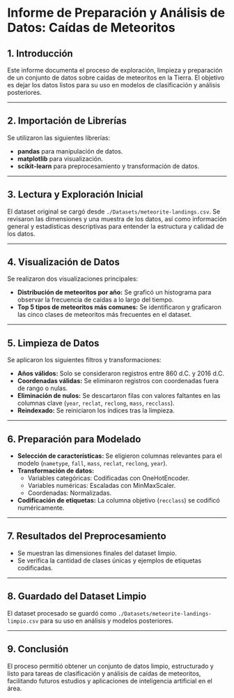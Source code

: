 # Informe de Preparación y Análisis de Datos: Caídas de Meteoritos

## 1. Introducción

Este informe documenta el proceso de exploración, limpieza y preparación de un conjunto de datos sobre caídas de meteoritos en la Tierra. El objetivo es dejar los datos listos para su uso en modelos de clasificación y análisis posteriores.

---

## 2. Importación de Librerías

Se utilizaron las siguientes librerías:
- **pandas** para manipulación de datos.
- **matplotlib** para visualización.
- **scikit-learn** para preprocesamiento y transformación de datos.

---

## 3. Lectura y Exploración Inicial

El dataset original se cargó desde `./Datasets/meteorite-landings.csv`. Se revisaron las dimensiones y una muestra de los datos, así como información general y estadísticas descriptivas para entender la estructura y calidad de los datos.

---

## 4. Visualización de Datos

Se realizaron dos visualizaciones principales:
- **Distribución de meteoritos por año:** Se graficó un histograma para observar la frecuencia de caídas a lo largo del tiempo.
- **Top 5 tipos de meteoritos más comunes:** Se identificaron y graficaron las cinco clases de meteoritos más frecuentes en el dataset.

---

## 5. Limpieza de Datos

Se aplicaron los siguientes filtros y transformaciones:
- **Años válidos:** Solo se consideraron registros entre 860 d.C. y 2016 d.C.
- **Coordenadas válidas:** Se eliminaron registros con coordenadas fuera de rango o nulas.
- **Eliminación de nulos:** Se descartaron filas con valores faltantes en las columnas clave (`year`, `reclat`, `reclong`, `mass`, `recclass`).
- **Reindexado:** Se reiniciaron los índices tras la limpieza.

---

## 6. Preparación para Modelado

- **Selección de características:** Se eligieron columnas relevantes para el modelo (`nametype`, `fall`, `mass`, `reclat`, `reclong`, `year`).
- **Transformación de datos:**
    - Variables categóricas: Codificadas con OneHotEncoder.
    - Variables numéricas: Escaladas con MinMaxScaler.
    - Coordenadas: Normalizadas.
- **Codificación de etiquetas:** La columna objetivo (`recclass`) se codificó numéricamente.

---

## 7. Resultados del Preprocesamiento

- Se muestran las dimensiones finales del dataset limpio.
- Se verifica la cantidad de clases únicas y ejemplos de etiquetas codificadas.

---

## 8. Guardado del Dataset Limpio

El dataset procesado se guardó como `./Datasets/meteorite-landings-limpio.csv` para su uso en análisis y modelos posteriores.

---

## 9. Conclusión

El proceso permitió obtener un conjunto de datos limpio, estructurado y listo para tareas de clasificación y análisis de caídas de meteoritos, facilitando futuros estudios y aplicaciones de inteligencia artificial en el área.
